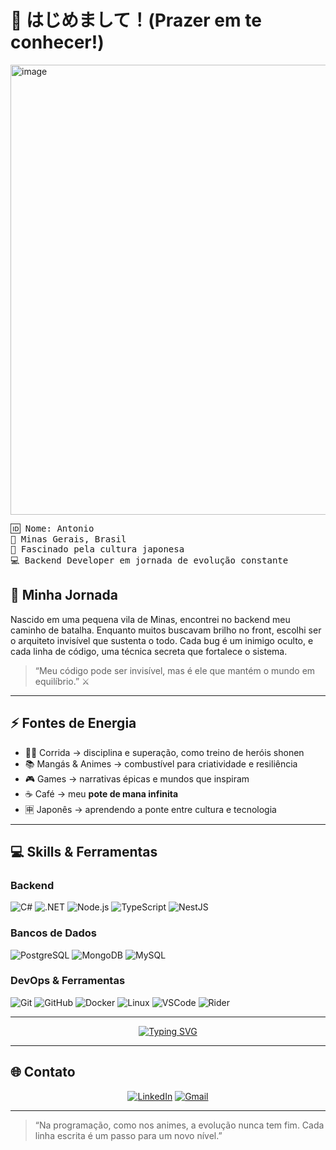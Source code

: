 # 👋 はじめまして！(Prazer em te conhecer!)
<div align="left">
<img width="1280" height="720" alt="image" src="https://github.com/user-attachments/assets/f60dce76-5861-484a-9c54-b6fc92f4b5ab" />
</div>
<pre>
🆔 Nome: Antonio  
📍 Minas Gerais, Brasil  
🎌 Fascinado pela cultura japonesa  
💻 Backend Developer em jornada de evolução constante
</pre>

## 📖 Minha Jornada

Nascido em uma pequena vila de Minas, encontrei no backend meu caminho de batalha.
Enquanto muitos buscavam brilho no front, escolhi ser o arquiteto invisível que sustenta o todo.
Cada bug é um inimigo oculto, e cada linha de código, uma técnica secreta que fortalece o sistema.

> “Meu código pode ser invisível, mas é ele que mantém o mundo em equilíbrio.” ⚔️

---

## ⚡ Fontes de Energia

* 🏃‍♂️ Corrida → disciplina e superação, como treino de heróis shonen
* 📚 Mangás & Animes → combustível para criatividade e resiliência
* 🎮 Games → narrativas épicas e mundos que inspiram
* ☕ Café → meu **pote de mana infinita**
* 🈸 Japonês → aprendendo a ponte entre cultura e tecnologia

---

## 💻 Skills & Ferramentas

### Backend

![C#](https://img.shields.io/badge/C%23-239120?style=for-the-badge\&logo=c-sharp\&logoColor=white)
![.NET](https://img.shields.io/badge/.NET-512BD4?style=for-the-badge\&logo=dotnet\&logoColor=white)
![Node.js](https://img.shields.io/badge/Node.js-339933?style=for-the-badge\&logo=node.js\&logoColor=white)
![TypeScript](https://img.shields.io/badge/TypeScript-3178C6?style=for-the-badge\&logo=typescript\&logoColor=white)
![NestJS](https://img.shields.io/badge/NestJS-E0234E?style=for-the-badge\&logo=nestjs\&logoColor=white)

### Bancos de Dados

![PostgreSQL](https://img.shields.io/badge/PostgreSQL-4169E1?style=for-the-badge\&logo=postgresql\&logoColor=white)
![MongoDB](https://img.shields.io/badge/MongoDB-47A248?style=for-the-badge\&logo=mongodb\&logoColor=white)
![MySQL](https://img.shields.io/badge/MySQL-4479A1?style=for-the-badge\&logo=mysql\&logoColor=white)

### DevOps & Ferramentas

![Git](https://img.shields.io/badge/Git-F05032?style=for-the-badge\&logo=git\&logoColor=white)
![GitHub](https://img.shields.io/badge/GitHub-181717?style=for-the-badge\&logo=github\&logoColor=white)
![Docker](https://img.shields.io/badge/Docker-2496ED?style=for-the-badge\&logo=docker\&logoColor=white)
![Linux](https://img.shields.io/badge/Linux-FCC624?style=for-the-badge\&logo=linux\&logoColor=black)
![VSCode](https://img.shields.io/badge/VSCode-007ACC?style=for-the-badge\&logo=visualstudiocode\&logoColor=white)
![Rider](https://img.shields.io/badge/Rider-000000?style=for-the-badge\&logo=rider\&logoColor=white)

---

<div align="center">

<a href="https://git.io/typing-svg">
  <img src="https://readme-typing-svg.herokuapp.com?font=Fira+Code&weight=600&size=22&duration=1500&pause=800&color=FF0000&center=true&vCenter=true&width=900&lines=Backend+%E2%88%B4+Cultura+Japonesa+%E2%88%B4+Evolu%C3%A7%C3%A3o+Constante;Cada+bug+%C3%A9+um+inimigo.;Cada+projeto+%C3%A9+um+novo+arco+da+minha+jornada!" alt="Typing SVG" />
</a>

</div>

---

## 🌐 Contato

<div align="center">

[![LinkedIn](https://img.shields.io/badge/LinkedIn-0A66C2?style=for-the-badge\&logo=linkedin\&logoColor=white)](https://www.linkedin.com/in/antônio-marcosrrds)
[![Gmail](https://img.shields.io/badge/Gmail-EA4335?style=for-the-badge\&logo=gmail\&logoColor=white)](mailto:antoniomarcos.amrrds@gmail.com)

</div>

---

> “Na programação, como nos animes, a evolução nunca tem fim. Cada linha escrita é um passo para um novo nível.”
